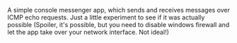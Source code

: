 A simple console messenger app, which sends and receives messages over ICMP echo requests.
Just a little experiment to see if it was actually possible (Spoiler, it's possible, but you need to disable windows firewall and let the app take over your network interface. Not ideal!)

